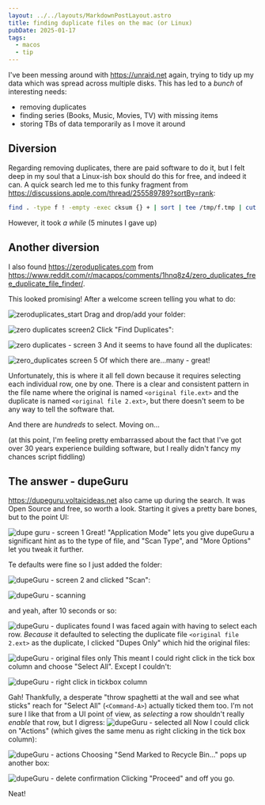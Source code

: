 ```yaml
---
layout: ../../layouts/MarkdownPostLayout.astro
title: finding duplicate files on the mac (or Linux)
pubDate: 2025-01-17
tags:
  - macos
  - tip
---
```


I've been messing around with https://unraid.net again, trying to tidy up my data which was spread across multiple disks. This has led to a _bunch_ of interesting needs:
 - removing duplicates
 - finding series (Books, Music, Movies, TV) with missing items
 - storing TBs of data temporarily as I move it around

## Diversion
Regarding removing duplicates, there are paid software to do it, but I felt deep in my soul that a Linux-ish box should do this for free, and indeed it can. A quick search led me to this funky fragment from https://discussions.apple.com/thread/255589789?sortBy=rank:

```bash
find . -type f ! -empty -exec cksum {} + | sort | tee /tmp/f.tmp | cut -d ' ' -f 1,2 | uniq -d | grep -hif - /tmp/f.tmp
```

However, it took _a while_ (5 minutes I gave up)

## Another diversion

I also found https://zeroduplicates.com from https://www.reddit.com/r/macapps/comments/1hnq8z4/zero_duplicates_free_duplicate_file_finder/.

This looked promising! After a welcome screen telling you what to do:

![zeroduplicates_start](img/zero-duplicates-add-folders.png)
Drag and drop/add your folder:

![zero duplicates screen2](img/zero-duplicates-after-adding-folders.png)
Click "Find Duplicates":

![zero duplicates - screen 3](img/zero-duplicates-scanning.png)
And it seems to have found all the duplicates:

![zero_duplicates screen 5](img/zero-duplicates-found-duplicates.png)
Of which there are...many - great!

Unfortunately, this is where it all fell down because it requires selecting each individual row, one by one. There is a clear and consistent pattern in the file name where the original is named `<original file.ext>` and the duplicate is named `<original file 2.ext>`, but there doesn't seem to be any way to tell the software that.

And there are *hundreds* to select. Moving on...

(at this point, I'm feeling pretty embarrassed about the fact that I've got over 30 years experience building software, but I really didn't fancy my chances script fiddling)

## The answer - dupeGuru

https://dupeguru.voltaicideas.net also came up during the search. It was Open Source and free, so worth a look. Starting it gives a pretty bare bones, but to the point UI:

![dupe guru - screen 1](img/dupeGuru-starting-screen.png)
Great! "Application Mode" lets you give dupeGuru a significant hint as to the type of file, and "Scan Type", and "More Options" let you tweak it further. 

Te defaults were fine so I just added the folder:

![dupeGuru - screen 2](img/dupeGuru-added-folder.png)
and clicked "Scan":

![dupeGuru - scanning](img/dupeGuru-scanning.png)

and yeah, after 10 seconds or so:

![dupeGuru - duplicates found](img/dupeGuru-found-duplicates.png)
I was faced again with having to select each row. *Because* it defaulted to selecting the duplicate file `<original file 2.ext>` as the duplicate, I clicked "Dupes Only" which hid the original files:

![dupeGuru - original files only](img/dupeGuru-only-duplicates.png)
This meant I could right click in the tick box column and choose "Select All". Except I couldn't:

![dupeGuru - right click in tickbox column](img/dupeGuru-right-click-on-tick-column.png)

Gah! Thankfully, a desperate "throw spaghetti at the wall and see what sticks" reach for "Select All" (`<Command-A>`) actually ticked them too. I'm not sure I like that from a UI point of view, as _selecting_ a row shouldn't really _enable_ that row, but I digress:
![dupeGuru - selected all](img/dupeGuru-select-all.png)
Now I could click on "Actions" (which gives the same menu as right clicking in the tick box column):

![dupeGuru - actions](img/dupeGuru-action-menu.png)
Choosing "Send Marked to Recycle Bin..." pops up another box:

![dupeGuru - delete confirmation](img/dupeGuru-delete-options.png)
Clicking "Proceed" and off you go. 

Neat!